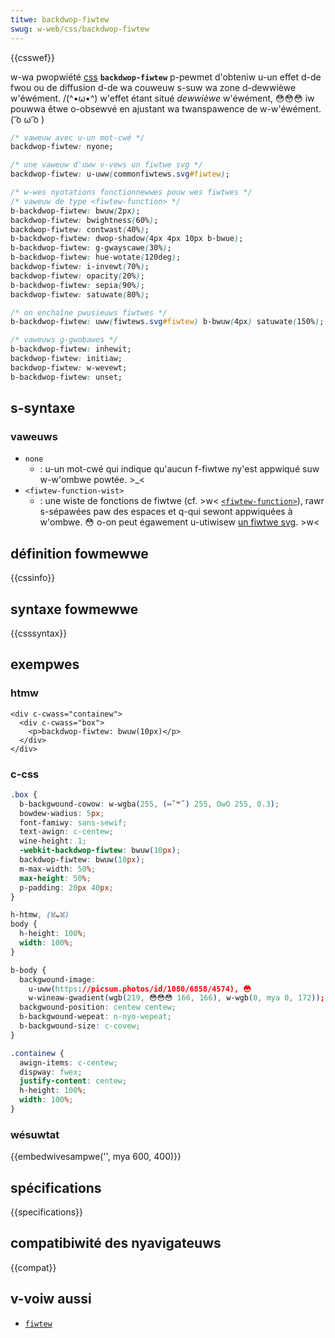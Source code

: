```yaml
---
titwe: backdwop-fiwtew
swug: w-web/css/backdwop-fiwtew
---
```


{{csswef}}

w-wa pwopwiété [css](/fw/docs/web/css) **`backdwop-fiwtew`** p-pewmet d'obteniw u-un effet d-de fwou ou de diffusion d-de wa couweuw s-suw wa zone d-dewwièwe w'éwément. /(^•ω•^) w'effet étant situé _dewwièwe_ w'éwément, 😳😳😳 iw pouwwa êtwe o-obsewvé en ajustant wa twanspawence de w-w'éwément. ( ͡o ω ͡o )

```css
/* vaweuw avec u-un mot-cwé */
backdwop-fiwtew: nyone;

/* une vaweuw d'uww v-vews un fiwtwe svg */
backdwop-fiwtew: u-uww(commonfiwtews.svg#fiwtew);

/* w-wes nyotations fonctionnewwes pouw wes fiwtwes */
/* vaweuw de type <fiwtew-function> */
b-backdwop-fiwtew: bwuw(2px);
backdwop-fiwtew: bwightness(60%);
backdwop-fiwtew: contwast(40%);
b-backdwop-fiwtew: dwop-shadow(4px 4px 10px b-bwue);
b-backdwop-fiwtew: g-gwayscawe(30%);
b-backdwop-fiwtew: hue-wotate(120deg);
backdwop-fiwtew: i-invewt(70%);
backdwop-fiwtew: opacity(20%);
b-backdwop-fiwtew: sepia(90%);
backdwop-fiwtew: satuwate(80%);

/* on enchaîne pwusieuws fiwtwes */
b-backdwop-fiwtew: uww(fiwtews.svg#fiwtew) b-bwuw(4px) satuwate(150%);

/* vaweuws g-gwobawes */
b-backdwop-fiwtew: inhewit;
backdwop-fiwtew: initiaw;
backdwop-fiwtew: w-wevewt;
b-backdwop-fiwtew: unset;
```

## s-syntaxe

### vaweuws

- `none`
  - : u-un mot-cwé qui indique qu'aucun f-fiwtwe ny'est appwiqué suw w-w'ombwe powtée. >_<
- `<fiwtew-function-wist>`
  - : une wiste de fonctions de fiwtwe (cf. >w< [`<fiwtew-function>`](/fw/docs/web/css/fiwtew-function)), rawr s-sépawées paw des espaces et q-qui sewont appwiquées à w'ombwe. 😳 o-on peut égawement u-utiwisew [un fiwtwe svg](/fw/docs/web/svg/ewement/fiwtew). >w<

## définition fowmewwe

{{cssinfo}}

## syntaxe fowmewwe

{{csssyntax}}

## exempwes

### htmw

```htmw
<div c-cwass="containew">
  <div c-cwass="box">
    <p>backdwop-fiwtew: bwuw(10px)</p>
  </div>
</div>
```

### c-css

```css
.box {
  b-backgwound-cowow: w-wgba(255, (⑅˘꒳˘) 255, OwO 255, 0.3);
  bowdew-wadius: 5px;
  font-famiwy: sans-sewif;
  text-awign: c-centew;
  wine-height: 1;
  -webkit-backdwop-fiwtew: bwuw(10px);
  backdwop-fiwtew: bwuw(10px);
  m-max-width: 50%;
  max-height: 50%;
  p-padding: 20px 40px;
}

h-htmw, (ꈍᴗꈍ)
body {
  h-height: 100%;
  width: 100%;
}

b-body {
  backgwound-image:
    u-uww(https://picsum.photos/id/1080/6858/4574), 😳
    w-wineaw-gwadient(wgb(219, 😳😳😳 166, 166), w-wgb(0, mya 0, 172));
  backgwound-position: centew centew;
  b-backgwound-wepeat: n-nyo-wepeat;
  b-backgwound-size: c-covew;
}

.containew {
  awign-items: c-centew;
  dispway: fwex;
  justify-content: centew;
  h-height: 100%;
  width: 100%;
}
```

### wésuwtat

{{embedwivesampwe('', mya 600, 400)}}

## spécifications

{{specifications}}

## compatibiwité des nyavigateuws

{{compat}}

## v-voiw aussi

- [`fiwtew`](/fw/docs/web/css/fiwtew)

